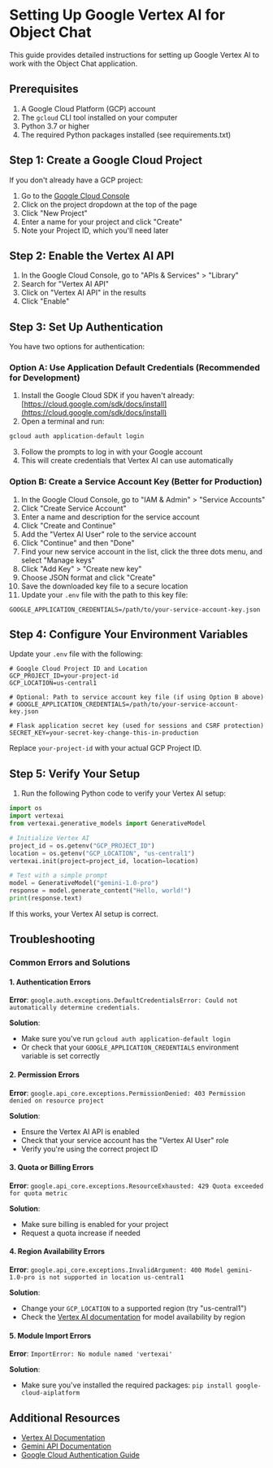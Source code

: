 # Setting Up Google Vertex AI for Object Chat

This guide provides detailed instructions for setting up Google Vertex AI to work with the Object Chat application.

## Prerequisites

1. A Google Cloud Platform (GCP) account
2. The `gcloud` CLI tool installed on your computer
3. Python 3.7 or higher
4. The required Python packages installed (see requirements.txt)

## Step 1: Create a Google Cloud Project

If you don't already have a GCP project:

1. Go to the [Google Cloud Console](https://console.cloud.google.com/)
2. Click on the project dropdown at the top of the page
3. Click "New Project"
4. Enter a name for your project and click "Create"
5. Note your Project ID, which you'll need later

## Step 2: Enable the Vertex AI API

1. In the Google Cloud Console, go to "APIs & Services" > "Library"
2. Search for "Vertex AI API"
3. Click on "Vertex AI API" in the results
4. Click "Enable"

## Step 3: Set Up Authentication

You have two options for authentication:

### Option A: Use Application Default Credentials (Recommended for Development)

1. Install the Google Cloud SDK if you haven't already: [https://cloud.google.com/sdk/docs/install](https://cloud.google.com/sdk/docs/install)
2. Open a terminal and run:

```bash
gcloud auth application-default login
```

3. Follow the prompts to log in with your Google account
4. This will create credentials that Vertex AI can use automatically

### Option B: Create a Service Account Key (Better for Production)

1. In the Google Cloud Console, go to "IAM & Admin" > "Service Accounts"
2. Click "Create Service Account"
3. Enter a name and description for the service account
4. Click "Create and Continue"
5. Add the "Vertex AI User" role to the service account
6. Click "Continue" and then "Done"
7. Find your new service account in the list, click the three dots menu, and select "Manage keys"
8. Click "Add Key" > "Create new key"
9. Choose JSON format and click "Create"
10. Save the downloaded key file to a secure location
11. Update your `.env` file with the path to this key file:

```
GOOGLE_APPLICATION_CREDENTIALS=/path/to/your-service-account-key.json
```

## Step 4: Configure Your Environment Variables

Update your `.env` file with the following:

```
# Google Cloud Project ID and Location
GCP_PROJECT_ID=your-project-id
GCP_LOCATION=us-central1

# Optional: Path to service account key file (if using Option B above)
# GOOGLE_APPLICATION_CREDENTIALS=/path/to/your-service-account-key.json

# Flask application secret key (used for sessions and CSRF protection)
SECRET_KEY=your-secret-key-change-this-in-production
```

Replace `your-project-id` with your actual GCP Project ID.

## Step 5: Verify Your Setup

1. Run the following Python code to verify your Vertex AI setup:

```python
import os
import vertexai
from vertexai.generative_models import GenerativeModel

# Initialize Vertex AI
project_id = os.getenv("GCP_PROJECT_ID")
location = os.getenv("GCP_LOCATION", "us-central1")
vertexai.init(project=project_id, location=location)

# Test with a simple prompt
model = GenerativeModel("gemini-1.0-pro")
response = model.generate_content("Hello, world!")
print(response.text)
```

If this works, your Vertex AI setup is correct.

## Troubleshooting

### Common Errors and Solutions

#### 1. Authentication Errors

**Error**: `google.auth.exceptions.DefaultCredentialsError: Could not automatically determine credentials.`

**Solution**: 
- Make sure you've run `gcloud auth application-default login`
- Or check that your `GOOGLE_APPLICATION_CREDENTIALS` environment variable is set correctly

#### 2. Permission Errors

**Error**: `google.api_core.exceptions.PermissionDenied: 403 Permission denied on resource project`

**Solution**:
- Ensure the Vertex AI API is enabled
- Check that your service account has the "Vertex AI User" role
- Verify you're using the correct project ID

#### 3. Quota or Billing Errors

**Error**: `google.api_core.exceptions.ResourceExhausted: 429 Quota exceeded for quota metric`

**Solution**:
- Make sure billing is enabled for your project
- Request a quota increase if needed

#### 4. Region Availability Errors

**Error**: `google.api_core.exceptions.InvalidArgument: 400 Model gemini-1.0-pro is not supported in location us-central1`

**Solution**:
- Change your `GCP_LOCATION` to a supported region (try "us-central1")
- Check the [Vertex AI documentation](https://cloud.google.com/vertex-ai/docs/generative-ai/learn/models) for model availability by region

#### 5. Module Import Errors

**Error**: `ImportError: No module named 'vertexai'`

**Solution**:
- Make sure you've installed the required packages: `pip install google-cloud-aiplatform`

## Additional Resources

- [Vertex AI Documentation](https://cloud.google.com/vertex-ai/docs)
- [Gemini API Documentation](https://cloud.google.com/vertex-ai/docs/generative-ai/model-reference/gemini)
- [Google Cloud Authentication Guide](https://cloud.google.com/docs/authentication)
